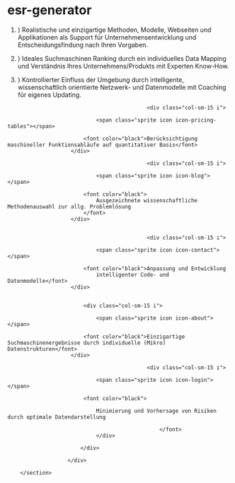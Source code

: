 # esr-generator

1. ) Realistische und einzigartige Methoden, Modelle, Webseiten und Applikationen als Support für Unternehmensentwicklung und Entscheidungsfindung nach Ihren Vorgaben.

2. ) Ideales Suchmaschinen Ranking durch ein individuelles Data Mapping und Verständnis Ihres Unternehmens/Produkts mit Experten Know-How.

3. ) Kontrollierter Einfluss der Umgebung durch intelligente, wissenschaftlich orientierte Netzwerk- und Datenmodelle mit Coaching für eigenes Updating.
	


<div class="row js-screens-filter section testimonials">						
							
                                                <div class="col-sm-15 i">
					
								<span class="sprite icon icon-pricing-tables"></span>
							
							<font color="black">Berücksichtigung maschineller Funktionsabläufe auf quantitativer Basis</font>
						</div>

                                                <div class="col-sm-15 i">
					
								<span class="sprite icon icon-blog"></span>
							
							<font color="black">
								Ausgezeichnete wissenschaftliche Methodenauswahl zur allg. Problemlösung
							</font>
						</div>


                                                <div class="col-sm-15 i">
					
								<span class="sprite icon icon-contact"></span>
							
							<font color="black">Anpassung und Entwicklung 
								intelligenter Code- und Datenmodelle</font>
						</div>
                                          

							<div class="col-sm-15 i">
					
								<span class="sprite icon icon-about"></span>
							
							<font color="black">Einzigartige Suchmaschinenergebnisse durch individuelle (Mikro) Datenstrukturen</font>
						</div>
							
                                                <div class="col-sm-15 i">
					
								<span class="sprite icon icon-login"></span>
							
							<font color="black">
									
								Minimierung und Vorhersage von Risiken durch optimale Datendarstellung 
								
													</font>
     						    </div>														 											
	
					       </div>
									 
					   </div>
	
     	</section>
